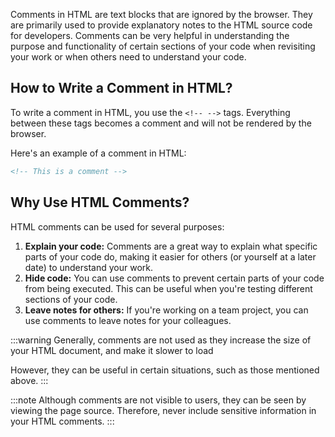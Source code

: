 Comments in HTML are text blocks that are ignored by the browser. They are primarily used to provide explanatory notes to the HTML source code for developers. Comments can be very helpful in understanding the purpose and functionality of certain sections of your code when revisiting your work or when others need to understand your code.

## How to Write a Comment in HTML?

To write a comment in HTML, you use the `<!-- -->` tags. Everything between these tags becomes a comment and will not be rendered by the browser.

Here's an example of a comment in HTML:

```html
<!-- This is a comment -->
```

## Why Use HTML Comments?

HTML comments can be used for several purposes:

1. **Explain your code:** Comments are a great way to explain what specific parts of your code do, making it easier for others (or yourself at a later date) to understand your work.
2. **Hide code:** You can use comments to prevent certain parts of your code from being executed. This can be useful when you're testing different sections of your code.
3. **Leave notes for others:** If you're working on a team project, you can use comments to leave notes for your colleagues.

:::warning
Generally, comments are not used as they increase the size of your HTML document, and make it slower to load

However, they can be useful in certain situations, such as those mentioned above.
:::

:::note
Although comments are not visible to users, they can be seen by viewing the page source. Therefore, never include sensitive information in your HTML comments.
:::
